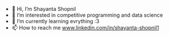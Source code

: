 - 👋 Hi, I’m Shayanta Shopnil
- 👀 I’m interested in competitive programming and data science
- 🌱 I’m currently learning evrything :3
- 📫 How to reach me 
www.linkedin.com/in/shayanta-shopnil1
